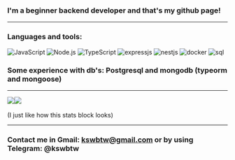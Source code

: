 ### I'm a beginner backend developer and that's my github page!

<hr>

### Languages and tools:

![JavaScript](https://img.shields.io/badge/-JavaScript-323330?style=for-the-badge&logo=javascript)
![Node.js](https://img.shields.io/badge/-nodejs-323330?style=for-the-badge&logo=node.js)
![TypeScript](https://img.shields.io/badge/-TypeScript-323330?style=for-the-badge&logo=typescript)
![expressjs](https://img.shields.io/badge/-expressjs-323330?style=for-the-badge&logo=express)
![nestjs](https://img.shields.io/badge/-nestjs-323330?style=for-the-badge&logo=nestjs)
![docker](https://img.shields.io/badge/-docker-323330?style=for-the-badge&logo=docker)
![sql](https://img.shields.io/badge/-sql-323330?style=for-the-badge&logo=mysql)

### Some experience with db's: Postgresql and mongodb (typeorm and mongoose)

<hr>
<div style="display: flex; flex-direction: row">
    <img style="max-width: 53%" src="https://github-readme-stats.vercel.app/api?username=ajiways&show_icons=true&theme=dracula">
    <img style="heigth: 157px" src="https://github-readme-stats.vercel.app/api/top-langs/?username=ajiways&langs_count=8&layout=compact&theme=dracula">
</div>

<br>
(I just like how this stats block looks)

<hr>

### Contact me in Gmail: kswbtw@gmail.com or by using Telegram: @kswbtw
